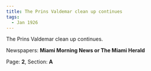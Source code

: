```yaml
---  
title: The Prins Valdemar clean up continues  
tags:  
  - Jan 1926  
---  
```

  
The Prins Valdemar clean up continues.  
  
Newspapers: **Miami Morning News or The Miami Herald**  
  
Page: **2**, Section: **A** 
